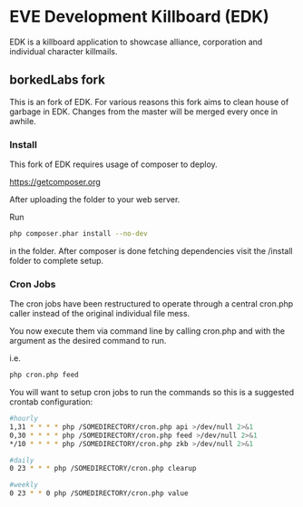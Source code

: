 # EVE Development Killboard (EDK)

EDK is a killboard application to showcase alliance, corporation and individual character killmails. 

## borkedLabs fork
This is an fork of EDK. For various reasons this fork aims to clean house of garbage in EDK. Changes from the master will be merged every once in awhile.

### Install
This fork of EDK requires usage of composer to deploy.

https://getcomposer.org


After uploading the folder to your web server.

Run
```sh
php composer.phar install --no-dev
```
in the folder.
After composer is done fetching dependencies visit the /install folder to complete setup.



### Cron Jobs
The cron jobs have been restructured to operate through a central cron.php caller instead of the original individual file mess.

You now execute them via command line by calling cron.php and with the argument as the desired command to run.

i.e.

```sh
php cron.php feed
```


You will want to setup cron jobs to run the commands so this is a suggested crontab configuration:

```sh
#hourly
1,31 * * * * php /SOMEDIRECTORY/cron.php api >/dev/null 2>&1
0,30 * * * * php /SOMEDIRECTORY/cron.php feed >/dev/null 2>&1
*/10 * * * * php /SOMEDIRECTORY/cron.php zkb >/dev/null 2>&1

#daily
0 23 * * * php /SOMEDIRECTORY/cron.php clearup

#weekly
0 23 * * 0 php /SOMEDIRECTORY/cron.php value
```